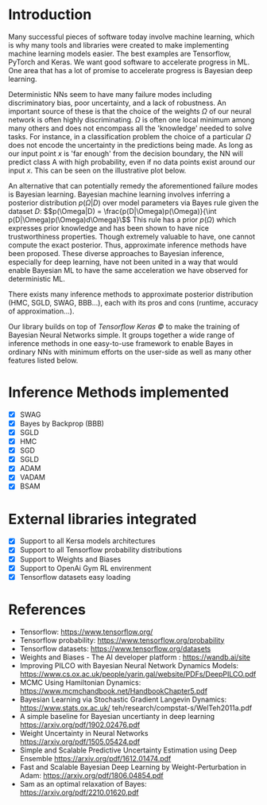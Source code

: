 # Introduction
Many successful pieces of software today involve machine learning, which is why many tools and libraries were created to make implementing machine learning models easier. The best examples are Tensorflow, PyTorch and Keras. We want good software to accelerate progress in ML. One area that has a lot of promise to accelerate progress is Bayesian deep learning.

Deterministic NNs seem to have many failure modes including discriminatory bias, poor uncertainty, and a lack of robustness. An important source of these is that the choice of the weights $\Omega$ of our neural network is often highly discriminating. $\Omega$ is often one local minimum among many others and does not encompass all the 'knowledge' needed to solve tasks. For instance, in a classification problem the choice of a particular $\Omega$ does not encode the uncertainty in the predictions being made. As long as our input point $x$ is 'far enough' from the decision boundary, the NN will predict class A with high probability, even if no data points exist around our input $x$. This can be seen on the illustrative plot below. 

An alternative that can potentially remedy the aforementioned failure modes is Bayesian learning. Bayesian machine learning involves inferring a posterior distribution $p(\Omega|D)$ over model parameters via Bayes rule given the dataset $D$: 
$$p(\Omega|D) = \frac{p(D|\Omega)p(\Omega)}{\int p(D|\Omega)p(\Omega)d\Omega}\$$
This rule has a prior $p(\Omega)$ which expresses prior knowledge and has been shown to have nice trustworthiness properties. Though extremely valuable to have, one cannot compute the exact posterior. Thus, approximate inference methods have been proposed. These diverse approaches to Bayesian inference, especially for deep learning, have not been united in a way that would enable Bayesian ML to have the same acceleration we have observed for deterministic ML. 

There exists many inference methods to approximate
posterior distribution (HMC, SGLD, SWAG, BBB...), each with its pros and cons (runtime, accuracy of approximation...). 

Our library builds on top of *Tensorflow Keras ©* to make the training of Bayesian Neural Networks simple. It groups together a wide range of inference methods in one easy-to-use framework to enable Bayes in ordinary NNs with minimum efforts on the user-side as well as many other features listed below.
# Inference Methods implemented
- [x] SWAG
- [X] Bayes by Backprop (BBB)
- [X] SGLD
- [X] HMC
- [X] SGD
- [X] SGLD
- [X] ADAM
- [X] VADAM
- [X] BSAM
# External libraries integrated
- [X] Support to all Kersa models architectures
- [X] Support to all Tensorflow probability distributions
- [X] Support to Weights and Biases 
- [X] Support to OpenAi Gym RL envirenment
- [X] Tensorflow datasets easy loading
# References 
- Tensorflow: https://www.tensorflow.org/
- Tensorflow probability: https://www.tensorflow.org/probability
- Tensorflow datasets: https://www.tensorflow.org/datasets
- Weights and Biases - The AI developer platform : https://wandb.ai/site
- Improving PILCO with Bayesian Neural Network Dynamics Models: https://www.cs.ox.ac.uk/people/yarin.gal/website/PDFs/DeepPILCO.pdf
- MCMC Using Hamiltonian Dynamics: https://www.mcmchandbook.net/HandbookChapter5.pdf
- Bayesian Learning via Stochastic Gradient Langevin Dynamics: https://www.stats.ox.ac.uk/ teh/research/compstat-s/WelTeh2011a.pdf
- A simple baseline for Bayesian uncertianty in deep learning https://arxiv.org/pdf/1902.02476.pdf
- Weight Uncertainty in Neural Networks https://arxiv.org/pdf/1505.05424.pdf
- Simple and Scalable Predictive Uncertainty Estimation using Deep Ensemble https://arxiv.org/pdf/1612.01474.pdf
- Fast and Scalable Bayesian Deep Learning by Weight-Perturbation in Adam: https://arxiv.org/pdf/1806.04854.pdf
- Sam as an optimal relaxation of Bayes: https://arxiv.org/pdf/2210.01620.pdf

